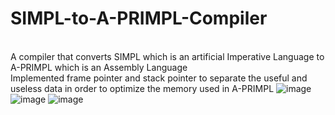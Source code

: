 # SIMPL-to-A-PRIMPL-Compiler
 </br>A compiler that converts SIMPL which is an artificial Imperative Language to A-PRIMPL which is an
Assembly Language
</br>Implemented frame pointer and stack pointer to separate the useful and useless data in order to optimize the
memory used in A-PRIMPL
![image](https://user-images.githubusercontent.com/83726215/168457476-a6af5a91-78f3-4b1b-b523-76c883bda877.png)
![image](https://user-images.githubusercontent.com/83726215/168457483-a4811e32-fabd-4747-899c-10a19695125e.png)
![image](https://user-images.githubusercontent.com/83726215/168457499-735f4648-185e-42be-a507-5bc6fb8c08e5.png)
